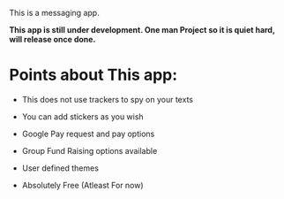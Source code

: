 This is a messaging app.

**This app is still under development. One man Project so it is quiet hard, will release once done.**

# Points about This app:

- This does not use trackers to spy on your texts

- You can add stickers as you wish

- Google Pay request and pay options

- Group Fund Raising options available

- User defined themes

- Absolutely Free (Atleast For now)
